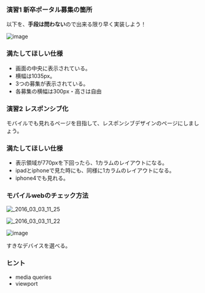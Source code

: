 ### 演習1 新卒ポータル募集の箇所

以下を、**手段は問わない**ので出来る限り早く実装しよう！

![image](https://cloud.githubusercontent.com/assets/4524771/13471754/3dbcadae-e0f5-11e5-9fd0-91a7e835fca1.png)

### 満たしてほしい仕様

 - 画面の中央に表示されている。
 - 横幅は1035px。
 - 3つの募集が表示されている。
 - 各募集の横幅は300px・高さは自由

### 演習2 レスポンシブ化

モバイルでも見れるページを目指して、レスポンシブデザインのページにしましょう。

### 満たしてほしい仕様

 - 表示領域が770pxを下回ったら、1カラムのレイアウトになる。
 - ipadとiphoneで見た時にも、同様に1カラムのレイアウトになる。
 - iphone4でも見れる。

### モバイルwebのチェック方法

![_2016_03_03_11_25](https://cloud.githubusercontent.com/assets/4524771/13482811/a860147e-e132-11e5-9f88-63d8a19ce4de.png)

![_2016_03_03_11_22](https://cloud.githubusercontent.com/assets/4524771/13482770/544fbea2-e132-11e5-9dc6-dfb0db0c62f2.png)

![image](https://cloud.githubusercontent.com/assets/4524771/13482783/723be6de-e132-11e5-8261-3e2be4e4974b.png)

すきなデバイスを選べる。

### ヒント

 - media queries
 - viewport

